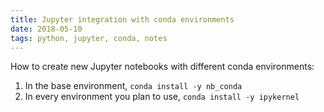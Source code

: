 ```yaml
---
title: Jupyter integration with conda environments
date: 2018-05-10
tags: python, jupyter, conda, notes
---
```


How to create new Jupyter notebooks with different conda environments:

1. In the base environment, `conda install -y nb_conda`
2. In every environment you plan to use, `conda install -y ipykernel`
